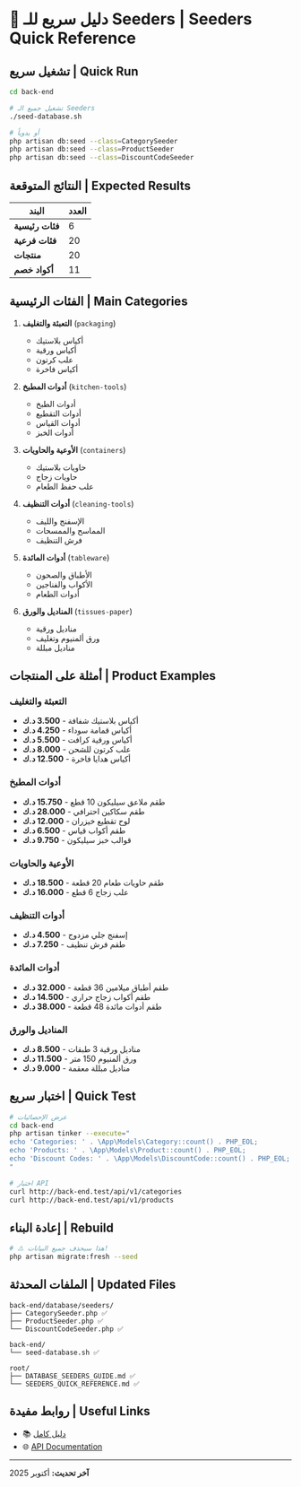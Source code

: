 # 🚀 دليل سريع للـ Seeders | Seeders Quick Reference

## تشغيل سريع | Quick Run

```bash
cd back-end

# تشغيل جميع الـ Seeders
./seed-database.sh

# أو يدوياً
php artisan db:seed --class=CategorySeeder
php artisan db:seed --class=ProductSeeder
php artisan db:seed --class=DiscountCodeSeeder
```

## النتائج المتوقعة | Expected Results

| البند | العدد |
|-------|-------|
| **فئات رئيسية** | 6 |
| **فئات فرعية** | 20 |
| **منتجات** | 20 |
| **أكواد خصم** | 11 |

## الفئات الرئيسية | Main Categories

1. **التعبئة والتغليف** (`packaging`)
   - أكياس بلاستيك
   - أكياس ورقية
   - علب كرتون
   - أكياس فاخرة

2. **أدوات المطبخ** (`kitchen-tools`)
   - أدوات الطبخ
   - أدوات التقطيع
   - أدوات القياس
   - أدوات الخبز

3. **الأوعية والحاويات** (`containers`)
   - حاويات بلاستيك
   - حاويات زجاج
   - علب حفظ الطعام

4. **أدوات التنظيف** (`cleaning-tools`)
   - الإسفنج والليف
   - المماسح والممسحات
   - فرش التنظيف

5. **أدوات المائدة** (`tableware`)
   - الأطباق والصحون
   - الأكواب والفناجين
   - أدوات الطعام

6. **المناديل والورق** (`tissues-paper`)
   - مناديل ورقية
   - ورق ألمنيوم وتغليف
   - مناديل مبللة

## أمثلة على المنتجات | Product Examples

### التعبئة والتغليف
- أكياس بلاستيك شفافة - **3.500 د.ك**
- أكياس قمامة سوداء - **4.250 د.ك**
- أكياس ورقية كرافت - **5.500 د.ك**
- علب كرتون للشحن - **8.000 د.ك**
- أكياس هدايا فاخرة - **12.500 د.ك**

### أدوات المطبخ
- طقم ملاعق سيليكون 10 قطع - **15.750 د.ك**
- طقم سكاكين احترافي - **28.000 د.ك**
- لوح تقطيع خيزران - **12.000 د.ك**
- طقم أكواب قياس - **6.500 د.ك**
- قوالب خبز سيليكون - **9.750 د.ك**

### الأوعية والحاويات
- طقم حاويات طعام 20 قطعة - **18.500 د.ك**
- علب زجاج 6 قطع - **16.000 د.ك**

### أدوات التنظيف
- إسفنج جلي مزدوج - **4.500 د.ك**
- طقم فرش تنظيف - **7.250 د.ك**

### أدوات المائدة
- طقم أطباق ميلامين 36 قطعة - **32.000 د.ك**
- طقم أكواب زجاج حراري - **14.500 د.ك**
- طقم أدوات مائدة 48 قطعة - **38.000 د.ك**

### المناديل والورق
- مناديل ورقية 3 طبقات - **8.500 د.ك**
- ورق ألمنيوم 150 متر - **11.500 د.ك**
- مناديل مبللة معقمة - **9.000 د.ك**

## اختبار سريع | Quick Test

```bash
# عرض الإحصائيات
cd back-end
php artisan tinker --execute="
echo 'Categories: ' . \App\Models\Category::count() . PHP_EOL;
echo 'Products: ' . \App\Models\Product::count() . PHP_EOL;
echo 'Discount Codes: ' . \App\Models\DiscountCode::count() . PHP_EOL;
"

# اختبار API
curl http://back-end.test/api/v1/categories
curl http://back-end.test/api/v1/products
```

## إعادة البناء | Rebuild

```bash
# ⚠️ هذا سيحذف جميع البيانات!
php artisan migrate:fresh --seed
```

## الملفات المحدثة | Updated Files

```
back-end/database/seeders/
├── CategorySeeder.php ✅
├── ProductSeeder.php ✅
└── DiscountCodeSeeder.php ✅

back-end/
└── seed-database.sh ✅

root/
├── DATABASE_SEEDERS_GUIDE.md ✅
└── SEEDERS_QUICK_REFERENCE.md ✅
```

## روابط مفيدة | Useful Links

- 📚 [دليل كامل](./DATABASE_SEEDERS_GUIDE.md)
- 🌐 [API Documentation](http://back-end.test/api/documentation)

---

**آخر تحديث:** أكتوبر 2025

